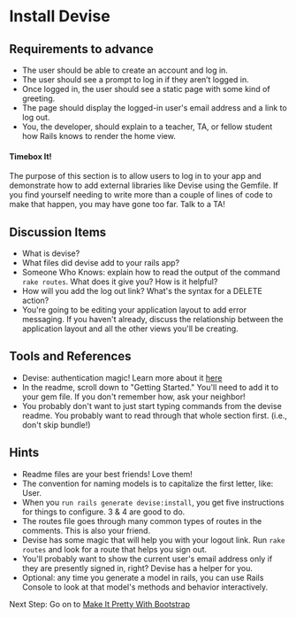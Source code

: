 # Install Devise

## Requirements to advance

- The user should be able to create an account and log in.
- The user should see a prompt to log in if they aren’t logged in.
- Once logged in, the user should see a static page with some kind of greeting.
- The page should display the logged-in user's email address and a link to log out.
- You, the developer, should explain to a teacher, TA, or fellow student how Rails knows to render the home view.

<div class="alert alert-info">
  <h4>Timebox It!</h4>
  <p> The purpose of this section is to allow users to log in to your app and demonstrate how to add external libraries like Devise using the Gemfile. If you find yourself needing to write more than a couple of lines of code to make that happen, you may have gone too far. Talk to a TA! <p>
</div>

## Discussion Items

- What is devise?
- What files did devise add to your rails app?
- Someone Who Knows: explain how to read the output of the command `rake routes`. What does it give you? How is it helpful?
- How will you add the log out link? What's the syntax for a DELETE action?
- You're going to be editing your application layout to add error messaging. If you haven't already, discuss the relationship between the application layout and all the other views you'll be creating.

## Tools and References
- Devise: authentication magic! Learn more about it [here](https://github.com/plataformatec/devise)
- In the readme, scroll down to "Getting Started." You'll need to add it to your gem file. If you don't remember how, ask your neighbor!
- You probably don't want to just start typing commands from the devise readme. You probably want to read through that whole section first. (i.e., don't skip bundle!)

## Hints
- Readme files are your best friends! Love them!
- The convention for naming models is to capitalize the first letter, like: User.
- When you `run rails generate devise:install`, you get five instructions for things to configure. 3 & 4 are good to do.
- The routes file goes through many common types of routes in the comments. This is also your friend.
- Devise has some magic that will help you with your logout link. Run `rake routes` and look for a route that helps you sign out.
- You'll probably want to show the current user's email address only if they are presently signed in, right? Devise has a helper for you.
- Optional: any time you generate a model in rails, you can use Rails Console to look at that model's methods and behavior interactively.

Next Step: Go on to [Make It Pretty With Bootstrap](make_it_pretty)
